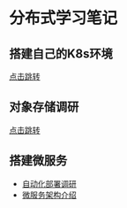 # 分布式学习笔记

## 搭建自己的K8s环境
[点击跳转](./build_k8s/readme.md)

## 对象存储调研
[点击跳转](./object_storage/readme.md)

## 搭建微服务
- [自动化部署调研](./ci-cd/readme.md)
- [微服务架构介绍](./micro-server/readme.md)
